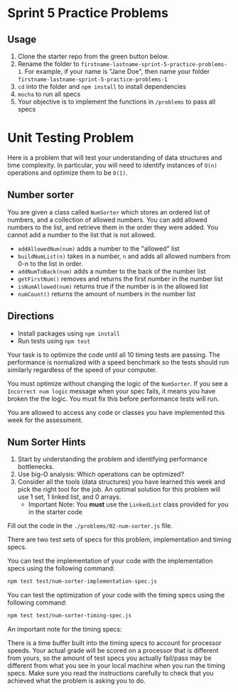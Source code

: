 # Sprint 5 Practice Problems

## Usage

1. Clone the starter repo from the green button below.
2. Rename the folder to `firstname-lastname-sprint-5-practice-problems-1`. For
   example, if your name is "Jane Doe", then name your folder
   `firstname-lastname-sprint-5-practice-problems-1`
3. `cd` into the folder and `npm install` to install dependencies
4. `mocha` to run all specs
5. Your objective is to implement the functions in `/problems` to pass all specs

# Unit Testing Problem

Here is a problem that will test your understanding of data structures and
time complexity. In particular, you will need to identify instances of `O(n)`
operations and optimize them to be `O(1)`.

## Number sorter

You are given a class called `NumSorter` which stores an ordered list of
numbers, and a collection of allowed numbers. You can add allowed numbers to
the list, and retrieve them in the order they were added. You cannot add a
number to the list that is not allowed.

* `addAllowedNum(num)` adds a number to the "allowed" list
* `buildNumList(n)` takes in a number, `n` and adds all allowed numbers from 0-n to the list in order.
* `addNumToBack(num)` adds a number to the back of the number list
* `getFirstNum()` removes and returns the first number in the number list
* `isNumAllowed(num)` returns true if the number is in the allowed list
* `numCount()` returns the amount of numbers in the number list

## Directions

* Install packages using `npm install`
* Run tests using `npm test`

Your task is to optimize the code until all 10 timing tests are passing. The
performance is normalized with a speed benchmark so the tests should run
similarly regardless of the speed of your computer.

You must optimize without changing the logic of the `NumSorter`. If you see a
`Incorrect num logic` message when your spec fails, it means you have broken
the the logic. You must fix this before performance tests will run.

You are allowed to access any code or classes you have implemented this week
for the assessment.

## Num Sorter Hints

1. Start by understanding the problem and identifying performance bottlenecks.
2. Use big-O analysis: Which operations can be optimized?
3. Consider all the tools (data structures) you have learned this week and
   pick the right tool for the job.  An optimal solution for this problem will
   use 1 set, 1 linked list, and 0 arrays.
   - Important Note: You **must** use the `LinkedList` class provided for you in
     the starter code

Fill out the code in the `./problems/02-num-sorter.js` file.

There are two test sets of specs for this problem, implementation and timing
specs.

You can test the implementation of your code with the implementation specs
using the following command:

```bash
npm test test/num-sorter-implementation-spec.js
```

You can test the optimization of your code with the timing specs using the
following command:

```bash
npm test test/num-sorter-timing-spec.js
```

An important note for the timing specs:

There is a time buffer built into the timing specs to account for processor
speeds. Your actual grade will be scored on a processor that is different from
yours, so the amount of test specs you actually fail/pass may be different from
what you see in your local machine when you run the timing specs. Make sure you
read the instructions carefully to check that you achieved what the problem is
asking you to do.


[week-5-practice-problems]: https://github.com/appacademy/assessment-for-week-05-v2-practice-a-unit-test-practice-problems
[fromCharCode-mdn]: https://developer.mozilla.org/en-US/docs/Web/JavaScript/Reference/Global_Objects/String/fromCharCode
